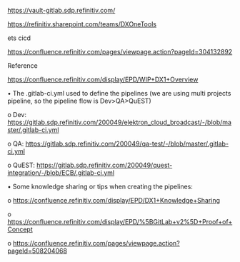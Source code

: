 https://vault-gitlab.sdp.refinitiv.com/



https://refinitiv.sharepoint.com/teams/DXOneTools



ets cicd

https://confluence.refinitiv.com/pages/viewpage.action?pageId=304132892



Reference

https://confluence.refinitiv.com/display/EPD/WIP+DX1+Overview

•	The .gitlab-ci.yml used to define the pipelines (we are using multi projects pipeline, so the pipeline flow is Dev>QA>QuEST)

o	Dev: https://gitlab.sdp.refinitiv.com/200049/elektron_cloud_broadcast/-/blob/master/.gitlab-ci.yml

o	QA: https://gitlab.sdp.refinitiv.com/200049/qa-test/-/blob/master/.gitlab-ci.yml

o	QuEST: https://gitlab.sdp.refinitiv.com/200049/quest-integration/-/blob/ECB/.gitlab-ci.yml

•	Some knowledge sharing or tips when creating the pipelines:

o	https://confluence.refinitiv.com/display/EPD/DX1+Knowledge+Sharing

o	https://confluence.refinitiv.com/display/EPD/%5BGitLab+v2%5D+Proof+of+Concept

o	https://confluence.refinitiv.com/pages/viewpage.action?pageId=508204068
